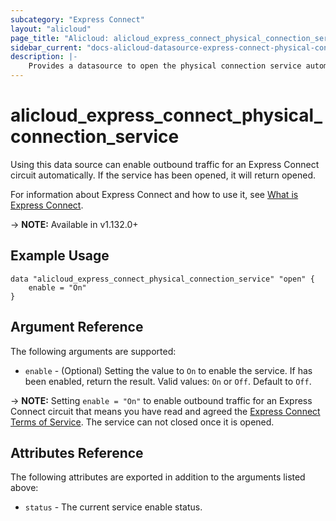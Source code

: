 ```yaml
---
subcategory: "Express Connect"
layout: "alicloud"
page_title: "Alicloud: alicloud_express_connect_physical_connection_service"
sidebar_current: "docs-alicloud-datasource-express-connect-physical-connection-service"
description: |-
    Provides a datasource to open the physical connection service automatically.
---
```


# alicloud_express_connect_physical_connection_service

Using this data source can enable outbound traffic for an Express Connect circuit automatically. If the service has been opened, it will return opened.

For information about Express Connect and how to use it, see [What is Express Connect](https://www.alibabacloud.com/help/doc-detail/275179.htm).

-> **NOTE:** Available in v1.132.0+

## Example Usage

```
data "alicloud_express_connect_physical_connection_service" "open" {
	enable = "On"
}
```

## Argument Reference

The following arguments are supported:

* `enable` - (Optional) Setting the value to `On` to enable the service. If has been enabled, return the result. Valid values: `On` or `Off`. Default to `Off`.

-> **NOTE:** Setting `enable = "On"` to enable outbound traffic for an Express Connect circuit that means you have read and agreed the [Express Connect Terms of Service](https://terms.aliyun.com/legal-agreement/terms/suit_bu1_ali_cloud/suit_bu1_ali_cloud201803060947_16271.html). The service can not closed once it is opened.

## Attributes Reference

The following attributes are exported in addition to the arguments listed above:

* `status` - The current service enable status. 